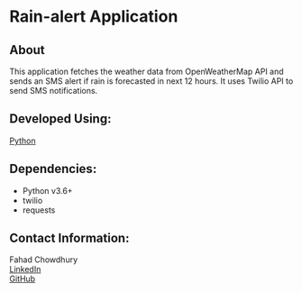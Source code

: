 # Rain-alert Application

## About
This application fetches the weather data from OpenWeatherMap API and sends an SMS alert if rain is forecasted in next 12 hours.
It uses Twilio API to send SMS notifications.


## Developed Using:
[Python](https://www.python.org/)


## Dependencies:
- Python v3.6+
- twilio
- requests


## Contact Information:
Fahad Chowdhury\
[LinkedIn](https://www.linkedin.com/in/fahad-chowdhury-fi)\
[GitHub](https://github.com/Fahad-Chowdhury)
